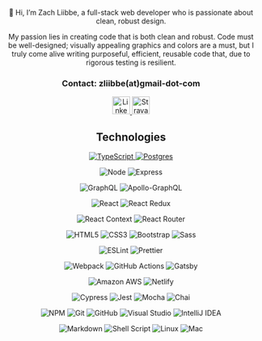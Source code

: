 <!-- <p align="center">
  <img position="center" src="https://github.com/zliibbe.png" alt="Zach"
  width="150" height="auto" />
 </p> -->

<p align="center">
👋 Hi, I’m Zach Liibbe, a full-stack web developer who is passionate about clean, robust design. 
</p>
<div align="center">

<p align="center"> 

My passion lies in creating code that is both clean and robust. Code must be well-designed; visually appealing graphics and colors are a must, but I truly come alive writing purposeful, efficient, reusable code that, due to rigorous testing is resilient.</p>

  <div>
    <h3>Contact: zliibbe(at)gmail-dot-com</h3> 
    <a href="https://www.linkedin.com/in/zachliibbe/">
    <img height="35" src="https://cdn2.iconfinder.com/data/icons/social-icon-3/512/social_style_3_in-306.png"b alt="LinkedIn badge"/>
</a>
    </a>  
    <a href="https://www.strava.com/athletes/2161990">
   <img height="35" src="https://cdn4.iconfinder.com/data/icons/logos-and-brands/512/323_Strava_logo-512.png" alt="Strava Badge"/>
    </a>
  </div>

<p display='flex'; justify-content='center'>
  <h2 align='center'>Technologies</h2>
  <p align='center'>

  <a href="https://www.typescriptlang.org/" target="_blank">![TypeScript](https://img.shields.io/badge/typescript-2978A0.svg?style=for-the-badge&logo=typescript&logoColor=white) </a> <a href="https://www.postgresql.org/" target="_blank">![Postgres](https://img.shields.io/badge/postgres-2978A0.svg?style=for-the-badge&logo=postgresql&logoColor=white)
  </a> 

![Node](https://img.shields.io/badge/Node.js-315659?style=for-the-badge&logo=node.js&logoColor=white) ![Express](https://img.shields.io/badge/express-315659.svg?style=for-the-badge&logo=express&logoColor=%white) 

![GraphQL](https://img.shields.io/badge/-GraphQL-F9C846?style=for-the-badge&logo=graphql&logoColor=253031) ![Apollo-GraphQL](https://img.shields.io/badge/-ApolloGraphQL-F9C846?style=for-the-badge&logo=apollo-graphql&logoColor=253031) 

![React](https://img.shields.io/badge/react-545863.svg?style=for-the-badge&logo=react&logoColor=%2361DAFB) ![React Redux](https://img.shields.io/badge/Redux-545863?style=for-the-badge&logo=redux&logoColor=%2361DAFB) 

![React Context](https://img.shields.io/badge/react_context-545863.svg?style=for-the-badge&logo=react&logoColor=%2361DAFB) ![React Router](https://img.shields.io/badge/React_Router-545863?style=for-the-badge&logo=react-router&logoColor=%2361DAFB) 

![HTML5](https://img.shields.io/badge/html5-%23E5E5E5.svg?style=for-the-badge&logo=html5&logoColor=315659) ![CSS3](https://img.shields.io/badge/css3-%23E5E5E5.svg?style=for-the-badge&logo=css3&logoColor=315659) ![Bootstrap](https://img.shields.io/badge/bootstrap-%23E5E5E5.svg?style=for-the-badge&logo=bootstrap&logoColor=315659) ![Sass](https://img.shields.io/badge/Sass-%23E5E5E5?style=for-the-badge&logo=sass&logoColor=315659)

![ESLint](https://img.shields.io/badge/eslint-083D77.svg?style=for-the-badge&logo=eslint&logoColor=%2361DAFB) ![Prettier](https://img.shields.io/badge/prettier-083D77.svg?style=for-the-badge&logo=prettier&logoColor=%2361DAFB) 

![Webpack](https://img.shields.io/badge/webpack-C6E0FF.svg?style=for-the-badge&logo=webpack&logoColor=253031)
![GitHub Actions](https://img.shields.io/badge/github%20actions-C6E0FF.svg?style=for-the-badge&logo=githubactions&logoColor=253031)
![Gatsby](https://img.shields.io/badge/Gatsby-C6E0FF.svg?style=for-the-badge&logo=gatsby&logoColor=253031) 
 
 ![Amazon AWS](https://img.shields.io/badge/Amazon_AWS-C6E0FF?style=for-the-badge&logo=amazon-aws&logoColor=253031) ![Netlify](https://img.shields.io/badge/Netlify-C6E0FF?style=for-the-badge&logo=netlify&logoColor=253031)

![Cypress](https://img.shields.io/badge/-cypress-FF9B71?style=for-the-badge&logo=cypress&logoColor=315659) ![Jest](https://img.shields.io/badge/-jest-FF9B71?style=for-the-badge&logo=jest&logoColor=315659)
![Mocha](https://img.shields.io/badge/-mocha-FF9B71?style=for-the-badge&logo=mocha&logoColor=315659)
![Chai](https://img.shields.io/badge/chai-FF9B71?style=for-the-badge&logo=chai&logoColor=315659) 

![NPM](https://img.shields.io/badge/NPM-253031.svg?style=for-the-badge&logo=npm&logoColor=white)
![Git](https://img.shields.io/badge/git-253031.svg?style=for-the-badge&logo=git&logoColor=white)
![GitHub](https://img.shields.io/badge/github-253031.svg?style=for-the-badge&logo=github&logoColor=white)
![Visual Studio](https://img.shields.io/badge/Visual%20Studio-253031.svg?style=for-the-badge&logo=visual-studio&logoColor=white) ![IntelliJ IDEA](https://img.shields.io/badge/IntelliJIDEA-253031.svg?style=for-the-badge&logo=intellij-idea&logoColor=white)

 ![Markdown](https://img.shields.io/badge/Markdown-253031?style=for-the-badge&logo=markdown&logoColor=white) ![Shell Script](https://img.shields.io/badge/shell_script-253031.svg?style=for-the-badge&logo=gnu-bash&logoColor=white) ![Linux](https://img.shields.io/badge/Linux-253031?style=for-the-badge&logo=linux&logoColor=white) ![Mac](https://img.shields.io/badge/mac%20os-253031?style=for-the-badge&logo=apple&logoColor=white) 



<!-- <img src="https://github.com/devicons/devicon/blob/master/icons/bash/bash-original.svg" alt="Bash" width="40" height="40"/>



codepen?
codewars?
hackerrank?
leetcode?
linktree? -->


          



<br></br>

<!-- [![Top Langs](https://github-readme-stats.vercel.app/api/top-langs/?username=zliibbe&theme=merko)](https://github.com/anuraghazra/github-readme-stats)
 -->

<br></br>



<!-- <p content-align="center">
<h3 text-align="center">README Vistors:</h3>

![Visitor Count](https://profile-counter.glitch.me/zliibbe/count.svg)
</p> -->
<!---
zliibbe/zliibbe is a ✨ special ✨ repository because its `README.md` (this file) appears on your GitHub profile.
You can click the Preview link to take a look at your changes.
--->
